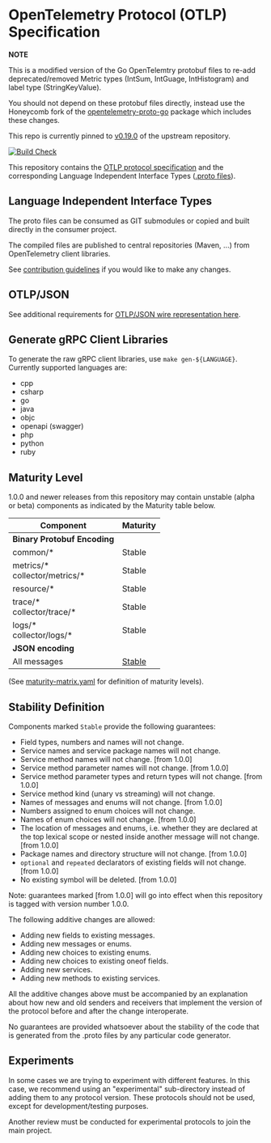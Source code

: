 # OpenTelemetry Protocol (OTLP) Specification

**NOTE**

This is a modified version of the Go OpenTelemtry protobuf files to re-add deprecated/removed Metric types (IntSum, IntGuage, IntHistogram) and label type (StringKeyValue).

You should not depend on these protobuf files directly, instead use the Honeycomb fork of the [opentelemetry-proto-go](https://github.com/honeycombio/opentelemetry-proto-go) package which includes these changes.

This repo is currently pinned to [v0.19.0](https://github.com/open-telemetry/opentelemetry-proto/tree/v0.19.0) of the upstream repository.

[![Build Check](https://github.com/open-telemetry/opentelemetry-proto/workflows/Build%20Check/badge.svg?branch=main)](https://github.com/open-telemetry/opentelemetry-proto/actions?query=workflow%3A%22Build+Check%22+branch%3Amain)

This repository contains the [OTLP protocol specification](docs/specification.md)
and the corresponding Language Independent Interface Types ([.proto files](opentelemetry/proto)).

## Language Independent Interface Types

The proto files can be consumed as GIT submodules or copied and built directly in the consumer project.

The compiled files are published to central repositories (Maven, ...) from OpenTelemetry client libraries.

See [contribution guidelines](CONTRIBUTING.md) if you would like to make any changes.

## OTLP/JSON

See additional requirements for [OTLP/JSON wire representation here](https://github.com/open-telemetry/opentelemetry-specification/blob/main/specification/protocol/otlp.md#json-protobuf-encoding).

## Generate gRPC Client Libraries

To generate the raw gRPC client libraries, use `make gen-${LANGUAGE}`. Currently supported languages are:

* cpp
* csharp
* go
* java
* objc
* openapi (swagger)
* php
* python
* ruby

## Maturity Level

1.0.0 and newer releases from this repository may contain unstable (alpha or beta)
components as indicated by the Maturity table below.

Component                            | Maturity                                                                                                                                |
-------------------------------------|-----------------------------------------------------------------------------------------------------------------------------------------|
**Binary Protobuf Encoding**         |                                                                                                                                         |
common/*                             | Stable                                                                                                                                  |
metrics/\*<br>collector/metrics/*    | Stable                                                                                                                                  |
resource/*                           | Stable                                                                                                                                  |
trace/\*<br>collector/trace/* | Stable                                                                                                                                  |
logs/\*<br>collector/logs/*          | Stable                                                                                                                                  |
**JSON encoding**                    |                                                                                                                                         |
All messages                         | [Stable](https://github.com/open-telemetry/opentelemetry-specification/blob/main/specification/protocol/otlp.md#json-protobuf-encoding) |

(See [maturity-matrix.yaml](https://github.com/open-telemetry/community/blob/47813530864b9fe5a5146f466a58bd2bb94edc72/maturity-matrix.yaml#L57)
for definition of maturity levels).

## Stability Definition

Components marked `Stable` provide the following guarantees:

- Field types, numbers and names will not change.
- Service names and service package names will not change.
- Service method names will not change. [from 1.0.0]
- Service method parameter names will not change. [from 1.0.0]
- Service method parameter types and return types will not change. [from 1.0.0]
- Service method kind (unary vs streaming) will not change.
- Names of messages and enums will not change. [from 1.0.0]
- Numbers assigned to enum choices will not change.
- Names of enum choices will not change. [from 1.0.0]
- The location of messages and enums, i.e. whether they are declared at the top lexical
  scope or nested inside another message will not change. [from 1.0.0]
- Package names and directory structure will not change. [from 1.0.0]
- `optional` and `repeated` declarators of existing fields will not change. [from 1.0.0]
- No existing symbol will be deleted.  [from 1.0.0]

Note: guarantees marked [from 1.0.0] will go into effect when this repository is tagged
with version number 1.0.0.

The following additive changes are allowed:

- Adding new fields to existing messages.
- Adding new messages or enums.
- Adding new choices to existing enums.
- Adding new choices to existing oneof fields.
- Adding new services.
- Adding new methods to existing services.

All the additive changes above must be accompanied by an explanation about how
new and old senders and receivers that implement the version of the protocol
before and after the change interoperate.

No guarantees are provided whatsoever about the stability of the code that
is generated from the .proto files by any particular code generator.

## Experiments

In some cases we are trying to experiment with different features. In this case,
we recommend using an "experimental" sub-directory instead of adding them to any
protocol version. These protocols should not be used, except for
development/testing purposes.

Another review must be conducted for experimental protocols to join the main project.
